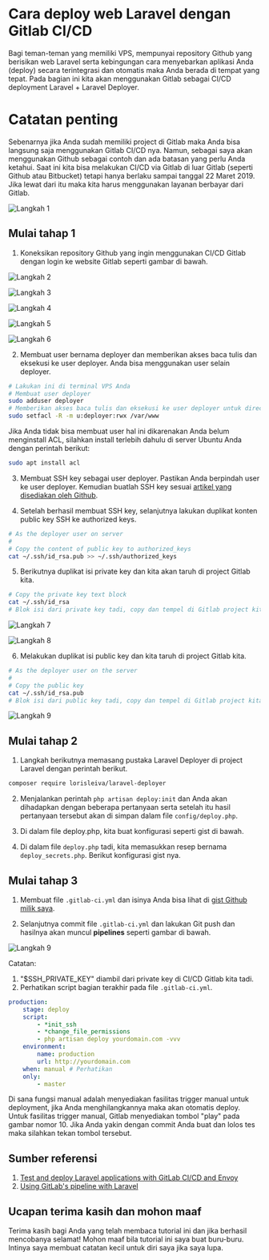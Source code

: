 # Cara deploy web Laravel dengan Gitlab CI/CD
Bagi teman-teman yang memiliki VPS, mempunyai repository Github yang berisikan web Laravel serta kebingungan cara menyebarkan aplikasi Anda (deploy) secara terintegrasi dan otomatis maka Anda berada di tempat yang tepat. Pada bagian ini kita akan menggunakan Gitlab sebagai CI/CD deployment Laravel + Laravel Deployer.

# Catatan penting
Sebenarnya jika Anda sudah memiliki project di Gitlab maka Anda bisa langsung saja menggunakan Gitlab CI/CD nya. Namun, sebagai saya akan menggunakan Github sebagai contoh dan ada batasan yang perlu Anda ketahui. Saat ini kita bisa melakukan CI/CD via Gitlab di luar Gitlab (seperti Github atau Bitbucket) tetapi hanya berlaku sampai tanggal 22 Maret 2019. Jika lewat dari itu maka kita harus menggunakan layanan berbayar dari Gitlab.

![Langkah 1](images-guide/laravel-gitlab-deployment/langkah-1.jpg)

## Mulai tahap 1
1. Koneksikan repository Github yang ingin menggunakan CI/CD Gitlab dengan login ke website Gitlab seperti gambar di bawah.

![Langkah 2](images-guide/laravel-gitlab-deployment/langkah-2.png)

![Langkah 3](images-guide/laravel-gitlab-deployment/langkah-3.png)

![Langkah 4](images-guide/laravel-gitlab-deployment/langkah-4.png)

![Langkah 5](images-guide/laravel-gitlab-deployment/langkah-5.png)

![Langkah 6](images-guide/laravel-gitlab-deployment/langkah-6.png)

2. Membuat user bernama deployer dan memberikan akses baca tulis dan eksekusi ke user deployer. Anda bisa menggunakan user selain deployer.
```bash
# Lakukan ini di terminal VPS Anda
# Membuat user deployer
sudo adduser deployer
# Memberikan akses baca tulis dan eksekusi ke user deployer untuk directori /var/www
sudo setfacl -R -m u:deployer:rwx /var/www
```
Jika Anda tidak bisa membuat user hal ini dikarenakan Anda belum menginstall ACL, silahkan install terlebih dahulu di server Ubuntu Anda dengan perintah berikut:
```bash
sudo apt install acl
```

3. Membuat SSH key sebagai user deployer. Pastikan Anda berpindah user ke user deployer. Kemudian buatlah SSH key sesuai [artikel yang disediakan oleh Github](https://help.github.com/articles/generating-a-new-ssh-key-and-adding-it-to-the-ssh-agent/).

4. Setelah berhasil membuat SSH key, selanjutnya lakukan duplikat konten public key SSH ke authorized keys.
```bash
# As the deployer user on server
#
# Copy the content of public key to authorized_keys
cat ~/.ssh/id_rsa.pub >> ~/.ssh/authorized_keys
```

5. Berikutnya duplikat isi private key dan kita akan taruh di project Gitlab kita.
```bash
# Copy the private key text block
cat ~/.ssh/id_rsa
# Blok isi dari private key tadi, copy dan tempel di Gitlab project kita seperti gambar di bawah.
```
![Langkah 7](images-guide/laravel-gitlab-deployment/langkah-7.png)

![Langkah 8](images-guide/laravel-gitlab-deployment/langkah-8.png)

6. Melakukan duplikat isi public key dan kita taruh di project Gitlab kita.
```bash
# As the deployer user on the server
#
# Copy the public key
cat ~/.ssh/id_rsa.pub
# Blok isi dari public key tadi, copy dan tempel di Gitlab project kita seperti gambar di bawah.
```
![Langkah 9](images-guide/laravel-gitlab-deployment/langkah-9.png)

## Mulai tahap 2
1. Langkah berikutnya memasang pustaka Laravel Deployer di project Laravel dengan perintah berikut.

```bash
composer require lorisleiva/laravel-deployer
```

2. Menjalankan perintah ```php artisan deploy:init``` dan Anda akan dihadapkan dengan beberapa pertanyaan serta setelah itu hasil pertanyaan tersebut akan di simpan dalam file ```config/deploy.php```.

3. Di dalam file deploy.php, kita buat konfigurasi seperti gist di bawah.

<script src="https://gist.github.com/satyakresna/1acf9a1838b01c5f529c3b8ad1a24488.js"></script>

4. Di dalam file `deploy.php` tadi, kita memasukkan resep bernama `deploy_secrets.php`. Berikut konfigurasi gist nya.

<script src="https://gist.github.com/satyakresna/1acf9a1838b01c5f529c3b8ad1a24488.js"></script>

## Mulai tahap 3
1. Membuat file ```.gitlab-ci.yml``` dan isinya Anda bisa lihat di [gist Github milik saya](https://gist.github.com/satyakresna/2091cc46a6dcef094d3f9ace4ae75d45).

2. Selanjutnya commit file ```.gitlab-ci.yml``` dan lakukan Git push dan hasilnya akan muncul **pipelines** seperti gambar di bawah.

![Langkah 9](images-guide/laravel-gitlab-deployment/langkah-9.png)

Catatan:
1. "$SSH_PRIVATE_KEY" diambil dari private key di CI/CD Gitlab kita tadi.
2. Perhatikan script bagian terakhir pada file ```.gitlab-ci.yml```.
```yml
production:
    stage: deploy
    script:
        - *init_ssh
        - *change_file_permissions
        - php artisan deploy yourdomain.com -vvv
    environment:
        name: production
        url: http://yourdomain.com
    when: manual # Perhatikan
    only:
        - master
```
Di sana fungsi manual adalah menyediakan fasilitas trigger manual untuk deployment, jika Anda menghilangkannya maka akan otomatis deploy. Untuk fasilitas trigger manual, Gitlab menyediakan tombol "play" pada gambar nomor 10. Jika Anda yakin dengan commit Anda buat dan lolos tes maka silahkan tekan tombol tersebut.

## Sumber referensi
1. [Test and deploy Laravel applications with GitLab CI/CD and Envoy](https://docs.gitlab.com/ee/ci/examples/laravel_with_gitlab_and_envoy/#configure-the-production-server)
1. [Using GitLab's pipeline with Laravel](http://lorisleiva.com/using-gitlabs-pipeline-with-laravel/)

## Ucapan terima kasih dan mohon maaf
Terima kasih bagi Anda yang telah membaca tutorial ini dan jika berhasil mencobanya selamat! Mohon maaf bila tutorial ini saya buat buru-buru. Intinya saya membuat catatan kecil untuk diri saya jika saya lupa.
